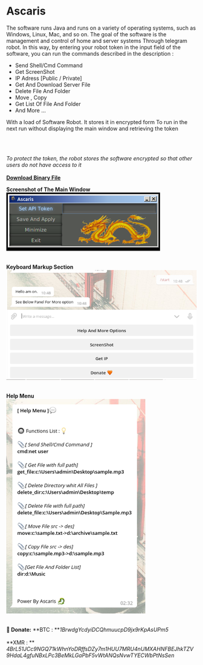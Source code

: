 # Ascaris
The software runs Java and runs on a variety of operating systems, such as Windows, Linux, Mac, and so on. The goal of the software is the management and control of home and server systems Through telegram robot.
In this way, by entering your robot token in the input field of the software, you can run the commands described in the description :

- Send Shell/Cmd Command
- Get ScreenShot
- IP Adress [Public / Private]
- Get And Download Server File
- Delete File And Folder
- Move , Copy 
- Get List Of File And Folder
- And More ...

With a load of Software Robot. It stores it in encrypted form To run in the next run without displaying the main window and retrieving the token

</br></br>

<i>To protect the token, the robot stores the software encrypted so that other users do not have access to it</i>
</br></br>
<b>[Download Binary File](https://github.com/alcott1331/Ascaris/releases/download/v3.0/Ascaris.jar)</b>

**Screenshot of The Main Window**</br>
<img src="Screenshot.png" /></br></br>

**Keyboard Markup Section**</br>
<img src="Screenshot1.png"/></br></br>


**Help Menu**</br>
<img src="Screenshot2.png"/></br></br>


**🧡 Donate:**
**BTC : **<i>1BrwdgYcdyiDCQhmuucpD9jx9rKpAsUPm5</i>
</br></br>
**XMR : ** <i>4BrL51JCc9NGQ71kWhnYoDRffsDZy7m1HUU7MRU4nUMXAHNFBEJhkTZV9HdaL4gfuNBxLPc3BeMkLGaPbF5vWtANQsNvwTYECWbPtNsSen</i>
